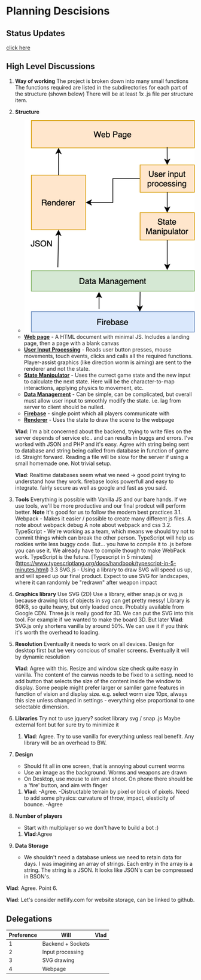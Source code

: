 
# Planning Descisions

## Status Updates

[click here](status)

## High Level Discussions

1. **Way of working**
The project is broken down into many small functions
The functions required are listed in the subdirectories for each part of the structure (shown below)
There will be at least 1x .js file per structure item.

2. **Structure**
   * ![Top Level Diagram](TopLevelDiagram.png "Logo Title Text 1")
   * [**Web page**](web_page) - A HTML document with minimal JS. Includes a landing page, then a page with a blank canvas
   * [**User Input Processing**](user_input) - Reads user button presses, mouse movements, touch events, clicks and calls all the required functions. Player-assist graphics (like direction worm is aiming) are sent to the renderer and not the state.
   * [**State Manipulator**](state_manipulator) - Uses the currect game state and the new input to calculate the next state. Here will be the character-to-map interactions, applying physics to movement, etc.
   * [**Data Management**](data_management) - Can be simple, can be complicated, but overall must allow user input to smoothly modify the state. i.e. lag from server to client should be nulled.
   * [**Firebase**]((firebase)) - single point which all players communicate with
   * [**Renderer**](renderer) - Uses the state to draw the scene to the webpage
  
   **Vlad**: I'm a bit concerned about the backend, trying to write files on the server depends of service etc.. and can results in buggs and errors. I've worked with JSON and PHP and it's easy. Agree with string being sent to database and string being called from database in function of game id. Straight forward. Reading a file will be slow for the server if using a small homemade one. Not trivial setup.

   **Vlad**: Realtime databases seem what we need -> good point trying to understand how they work. firebase looks powerfull and easy to integrate. fairly secure as well as google and fast as you said.
  
3. **Tools**
Everything is possible with Vanilla JS and our bare hands. If we use tools, we'll be more productive and our final prodcut will perform better. **Note** It's good for us to follow the modern best practices
   3.1. Webpack - Makes it easier / possible to create many different js files. [](https://victorzhou.com/blog/why-you-should-use-webpack/)
      A note about webpack debug [](https://blog.jakoblind.no/debug-webpack-app-browser/)
      A note about webpack and css [](https://blog.jakoblind.no/css-modules-webpack/)
   3.2. TypeScript - We're working as a team, which means we should try not to commit things which can break the other person. TypeScript will help us rookies write less buggy code. But... you have to compile it to .js before you can use it. We already have to compile though to make WebPack work. TypeScript is the future.[](https://www.google.com/search?q=is+typescript+worth+it)
      [Typescript in 5 minutes] (https://www.typescriptlang.org/docs/handbook/typescript-in-5-minutes.html)
   3.3 SVG.js - Using a library to draw SVG will speed us up, and will speed up our final product. Expect to use SVG for landscapes, where it can randomly be "redrawn" after weapon impact

4. **Graphics library**
Use SVG (2D)
Use a library, either snap.js or svg.js because drawing lots of objects in svg can get pretty messy! Library is 60KB, so quite heavy, but only loaded once. Probably available from Google CDN.
Three.js is really good for 3D. We can put the SVG into this tool. For example if we wanted to make the board 3D. But later
   **Vlad**: SVG.js only shortens vanilla by around 50%. We can use it if you think it's worth the overhead to loading.

5. **Resolution**
Eventually it needs to work on all devices. Design for desktop first but be very concious of smaller screens. Eventually it will by dynamic resolution

   **Vlad**: Agree with this. Resize and window size check quite easy in vanilla. The content of the canvas needs to be fixed to a setting. need to add button that selects the size of the content inside the window to display. Some people might prefer larger or samller game features in function of vision and display size. e.g. select worm size 10px, always this size unless changed in settings - everything else proportional to one selectable dimension.

6. **Libraries**
Try not to use jquery?
socket library
svg / snap .js
Maybe external font
but for sure try to minimize it

   1. **Vlad**: Agree. Try to use vanilla for everything unless real benefit. Any library will be an overhead to BW.

7. **Design**
   * Should fit all in one screen, that is annoying about current worms
   * Use an image as the background. Worms and weapons are drawn
   * On Desktop, use mouse to aim and shoot. On phone there should be a 'fire' button, and aim with finger

   1. **Vlad**:
   -Agree.
   -Distructable terrain by pixel or block of pixels. Need to add some physics: curvature of throw, impact, elesticity of bounce.
   -Agree

8. **Number of players**
   * Start with multiplayer so we don't have to build a bot :)

   1. **Vlad**:Agree

9. **Data Storage**
   * We shouldn't need a database unless we need to retain data for days. I was imagining an array of strings. Each entry in the array is a string. The string is a JSON. It looks like JSON's can be compressed in BSON's.

**Vlad**: Agree. Point 6.

**Vlad**: Let's consider netlify.com for website storage, can be linked to github.

## Delegations

| Preference | Will              | Vlad |
|------------|-------------------|------|
| 1          | Backend + Sockets |      |
| 2          | Input processing  |      |
| 3          | SVG drawing       |      |
| 4          | Webpage           |      |
